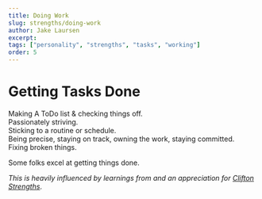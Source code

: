 ```yaml
---
title: Doing Work
slug: strengths/doing-work
author: Jake Laursen
excerpt: 
tags: ["personality", "strengths", "tasks", "working"]
order: 5
---
```


# Getting Tasks Done
Making A ToDo list & checking things off.  
Passionately striving.  
Sticking to a routine or schedule.  
Being precise, staying on track, owning the work, staying committed.  
Fixing broken things.  


Some folks excel at getting things done.  

_This is heavily influenced by learnings from and an appreciation for [Clifton Strengths](https://www.gallup.com/cliftonstrengths)_.  